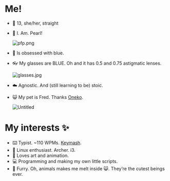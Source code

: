# Me!
- 👩 13, she/her, straight
- 🦭 I. Am. Pearl!
    
    ![pfp.png](https://s3-us-west-2.amazonaws.com/secure.notion-static.com/00da18f9-c690-40cd-8c86-794e374af203/pfp.png)
    
- 💙 Is obsessed with blue.
- 👓 My glasses are BLUE. Oh and it has 0.5 and 0.75 astigmatic lenses.
    
    ![glasses.jpg](https://s3-us-west-2.amazonaws.com/secure.notion-static.com/53363706-36ea-4ffe-9191-c4558a770cd4/glasses.jpg)
    
- ☁️ Agnostic. And (still learning to be) stoic.
- 😺 My pet is Fred. Thanks [Oneko](http://www.daidouji.com/oneko/).
    
    ![Untitled](https://s3-us-west-2.amazonaws.com/secure.notion-static.com/d09af5a8-92ad-4e82-8961-93c17ac56931/Untitled.png)
    
# My interests ✨

- ⌨️ Typist. ~110 WPMs. [Keymash](https://keymash.io/profile/Daringcuteseal-9813/).
- 🐧 Linux enthusiast. Archer. i3.
- 🎨 Loves art and animation.
- 💻 Programming and making my own little scripts.
- 🐾 Furry. Oh, animals makes me melt inside 😺. They’re the cutest beings ever.
